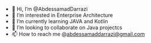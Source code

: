 - 👋 Hi, I’m @AbdessamadDarrazi
- 👀 I’m interested in Enterprise Architecture
- 🌱 I’m currently learning JAVA and Kotlin
- 💞️ I’m looking to collaborate on Java projectcs
- 📫 How to reach me @abdessamaddarrazi@gmail.com

<!---
AbdessamadDarrazi/AbdessamadDarrazi is a ✨ special ✨ repository because its `README.md` (this file) appears on your GitHub profile.
You can click the Preview link to take a look at your changes.
--->
